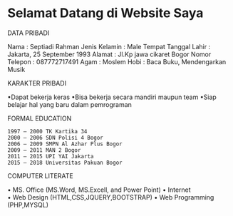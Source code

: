 <h1>Selamat Datang di Website Saya</h1>

DATA PRIBADI
	
Nama				: Septiadi Rahman
Jenis Kelamin			: Male
Tempat Tanggal Lahir		: Jakarta, 25 September 1993
Alamat				: Jl.Kp jawa cikaret Bogor
Nomor Telepon			: 087772717491
Agam				: Moslem
Hobi				: Baca Buku, Mendengarkan Musik

KARAKTER PRIBADI

•Dapat bekerja keras
•Bisa bekerja secara mandiri maupun team
•Siap belajar hal yang baru dalam pemrograman

FORMAL EDUCATION
	
	1997 – 2000	TK Kartika 34
	2000 – 2006	SDN Polisi 4 Bogor
	2006 – 2009	SMPN Al Azhar Plus Bogor
	2009 – 2011	MAN 2 Bogor
	2011 – 2015	UPI YAI Jakarta
	2015 – 2018	Universitas Pakuan Bogor 


COMPUTER LITERATE

•	MS. Office (MS.Word, MS.Excell, and Power Point)
•	Internet	
•	Web Design (HTML,CSS,JQUERY,BOOTSTRAP)
•	Web Programming (PHP,MYSQL)
